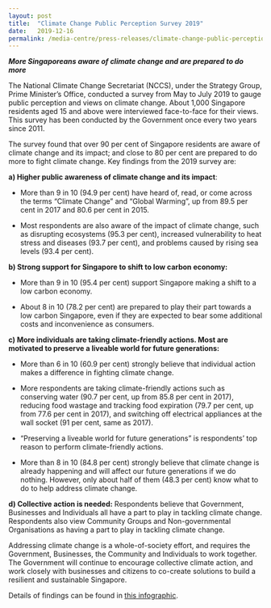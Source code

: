 ```yaml
---
layout: post
title:  "Climate Change Public Perception Survey 2019"
date:   2019-12-16
permalink: /media-centre/press-releases/climate-change-public-perception-survey-2019/
---
```


**_More Singaporeans aware of climate change and are prepared to do more_**

The National Climate Change Secretariat (NCCS), under the Strategy Group, Prime Minister’s Office, conducted a survey from May to July 2019 to gauge public perception and views on climate change. About 1,000 Singapore residents aged 15 and above were interviewed face-to-face for their views. This survey has been conducted by the Government once every two years since 2011.

The survey found that over 90 per cent of Singapore residents are aware of climate change and its impact; and close to 80 per cent are prepared to do more to fight climate change. Key findings from the 2019 survey are:

**a) Higher public awareness of climate change and its impact**:

- More than 9 in 10 (94.9 per cent) have heard of, read, or come across the terms “Climate Change” and “Global Warming”, up from 89.5 per cent in 2017 and 80.6 per cent in 2015.

- Most respondents are also aware of the impact of climate change, such as disrupting ecosystems (95.3 per cent), increased vulnerability to heat stress and diseases (93.7 per cent), and problems caused by rising sea levels (93.4 per cent).

**b) Strong support for Singapore to shift to low carbon economy:**

- More than 9 in 10 (95.4 per cent) support Singapore making a shift to a low carbon economy.

- About 8 in 10 (78.2 per cent) are prepared to play their part towards a low carbon Singapore, even if they are expected to bear some additional costs and inconvenience as consumers.

**c) More individuals are taking climate-friendly actions. Most are motivated to preserve a liveable world for future generations:**

- More than 6 in 10 (60.9 per cent) strongly believe that individual action makes a difference in fighting climate change.

- More respondents are taking climate-friendly actions such as conserving water (90.7 per cent, up from 85.8 per cent in 2017), reducing food wastage and tracking food expiration (79.7 per cent, up from 77.6 per cent in 2017), and switching off electrical appliances at the wall socket (91 per cent, same as 2017).

- “Preserving a liveable world for future generations” is respondents’ top reason to perform climate-friendly actions.

- More than 8 in 10 (84.8 per cent) strongly believe that climate change is already happening and will affect our future generations if we do nothing. However, only about half of them (48.3 per cent) know what to do to help address climate change.

**d) Collective action is needed:** Respondents believe that Government, Businesses and Individuals all have a part to play in tackling climate change. Respondents also view Community Groups and Non-governmental Organisations as having a part to play in tackling climate change.

Addressing climate change is a whole-of-society effort, and requires the Government, Businesses, the Community and Individuals to work together. The Government will continue to encourage collective climate action, and work closely with businesses and citizens to co-create solutions to build a resilient and sustainable Singapore.

Details of findings can be found in [this infographic](https://www.strategygroup.gov.sg/files/media-centre/publications/pps-infographic-final.pdf).

